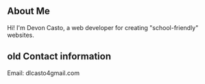 <head>
    <meta charset="UTF-8">
    <meta name="viewport" content="width=device-width, initial-scale=0.5">    
<h2>About Me</h2><p>Hi! I'm Devon Casto, a web developer for creating "school-friendly" websites.</p<section id="contact"><h2> old Contact information</h2><p>Email: dlcasto4gmail.com</p></section>
